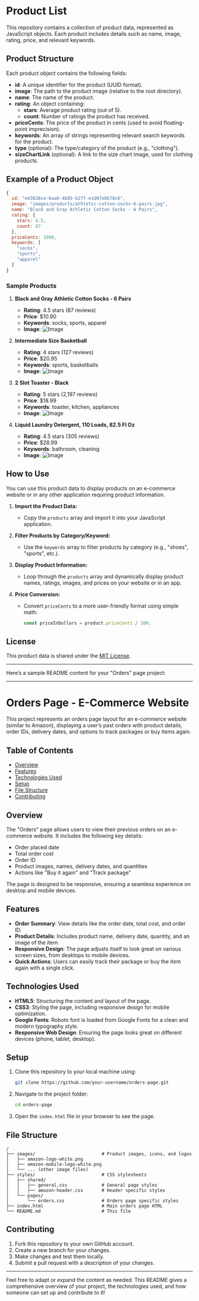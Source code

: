 

# Product List

This repository contains a collection of product data, represented as JavaScript objects. Each product includes details such as name, image, rating, price, and relevant keywords.

## Product Structure

Each product object contains the following fields:

- **id**: A unique identifier for the product (UUID format).
- **image**: The path to the product image (relative to the root directory).
- **name**: The name of the product.
- **rating**: An object containing:
  - **stars**: Average product rating (out of 5).
  - **count**: Number of ratings the product has received.
- **priceCents**: The price of the product in cents (used to avoid floating-point imprecision).
- **keywords**: An array of strings representing relevant search keywords for the product.
- **type** (optional): The type/category of the product (e.g., "clothing").
- **sizeChartLink** (optional): A link to the size chart image, used for clothing products.

## Example of a Product Object

```js
{
  id: "e43638ce-6aa0-4b85-b27f-e1d07eb678c6",
  image: "images/products/athletic-cotton-socks-6-pairs.jpg",
  name: "Black and Gray Athletic Cotton Socks - 6 Pairs",
  rating: {
    stars: 4.5,
    count: 87
  },
  priceCents: 1090,
  keywords: [
    "socks",
    "sports",
    "apparel"
  ]
}
```

### Sample Products

1. **Black and Gray Athletic Cotton Socks - 6 Pairs**
   - **Rating**: 4.5 stars (87 reviews)
   - **Price**: $10.90
   - **Keywords**: socks, sports, apparel
   - **Image**: ![Image](images/products/athletic-cotton-socks-6-pairs.jpg)

2. **Intermediate Size Basketball**
   - **Rating**: 4 stars (127 reviews)
   - **Price**: $20.95
   - **Keywords**: sports, basketballs
   - **Image**: ![Image](images/products/intermediate-composite-basketball.jpg)

3. **2 Slot Toaster - Black**
   - **Rating**: 5 stars (2,197 reviews)
   - **Price**: $18.99
   - **Keywords**: toaster, kitchen, appliances
   - **Image**: ![Image](images/products/black-2-slot-toaster.jpg)

4. **Liquid Laundry Detergent, 110 Loads, 82.5 Fl Oz**
   - **Rating**: 4.5 stars (305 reviews)
   - **Price**: $28.99
   - **Keywords**: bathroom, cleaning
   - **Image**: ![Image](images/products/liquid-laundry-detergent-plain.jpg)

## How to Use

You can use this product data to display products on an e-commerce website or in any other application requiring product information.

1. **Import the Product Data:**
   - Copy the `products` array and import it into your JavaScript application.

2. **Filter Products by Category/Keyword:**
   - Use the `keywords` array to filter products by category (e.g., "shoes", "sports", etc.).

3. **Display Product Information:**
   - Loop through the `products` array and dynamically display product names, ratings, images, and prices on your website or in an app.

4. **Price Conversion:**
   - Convert `priceCents` to a more user-friendly format using simple math:
     ```js
     const priceInDollars = product.priceCents / 100;
     ```

## License

This product data is shared under the [MIT License](LICENSE).

---

Here’s a sample README content for your "Orders" page project:

---

# Orders Page - E-Commerce Website

This project represents an orders page layout for an e-commerce website (similar to Amazon), displaying a user’s past orders with product details, order IDs, delivery dates, and options to track packages or buy items again.

## Table of Contents
- [Overview](#overview)
- [Features](#features)
- [Technologies Used](#technologies-used)
- [Setup](#setup)
- [File Structure](#file-structure)
- [Contributing](#contributing)

## Overview

The "Orders" page allows users to view their previous orders on an e-commerce website. It includes the following key details:
- Order placed date
- Total order cost
- Order ID
- Product images, names, delivery dates, and quantities
- Actions like "Buy it again" and "Track package"

The page is designed to be responsive, ensuring a seamless experience on desktop and mobile devices.

## Features

- **Order Summary**: View details like the order date, total cost, and order ID.
- **Product Details**: Includes product name, delivery date, quantity, and an image of the item.
- **Responsive Design**: The page adjusts itself to look great on various screen sizes, from desktops to mobile devices.
- **Quick Actions**: Users can easily track their package or buy the item again with a single click.
  
## Technologies Used

- **HTML5**: Structuring the content and layout of the page.
- **CSS3**: Styling the page, including responsive design for mobile optimization.
- **Google Fonts**: Roboto font is loaded from Google Fonts for a clean and modern typography style.
- **Responsive Web Design**: Ensuring the page looks great on different devices (phone, tablet, desktop).

## Setup

1. Clone this repository to your local machine using:
   ```bash
   git clone https://github.com/your-username/orders-page.git
   ```
   
2. Navigate to the project folder:
   ```bash
   cd orders-page
   ```
   
3. Open the `index.html` file in your browser to see the page.

## File Structure

```plaintext
/
├── images/                         # Product images, icons, and logos
│   ├── amazon-logo-white.png
│   ├── amazon-mobile-logo-white.png
│   └── ... (other image files)
├── styles/                         # CSS stylesheets
│   ├── shared/
│   │   ├── general.css             # General page styles
│   │   ├── amazon-header.css       # Header specific styles
│   └── pages/
│       └── orders.css              # Orders page specific styles
├── index.html                      # Main orders page HTML
└── README.md                       # This file
```

## Contributing

1. Fork this repository to your own GitHub account.
2. Create a new branch for your changes.
3. Make changes and test them locally.
4. Submit a pull request with a description of your changes.

---

Feel free to adapt or expand the content as needed. This README gives a comprehensive overview of your project, the technologies used, and how someone can set up and contribute to it!
